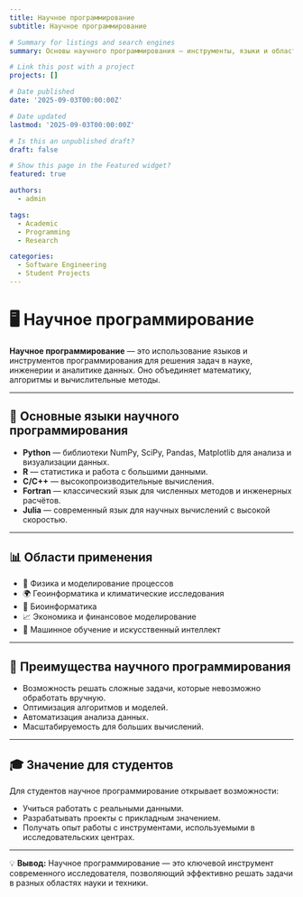 ```yaml
---
title: Научное программирование
subtitle: Научное программирование

# Summary for listings and search engines
summary: Основы научного программирования — инструменты, языки и области применения.

# Link this post with a project
projects: []

# Date published
date: '2025-09-03T00:00:00Z'

# Date updated
lastmod: '2025-09-03T00:00:00Z'

# Is this an unpublished draft?
draft: false

# Show this page in the Featured widget?
featured: true

authors:
  - admin

tags:
  - Academic
  - Programming
  - Research

categories:
  - Software Engineering
  - Student Projects
---
```


# 🖥️ Научное программирование  

**Научное программирование** — это использование языков и инструментов программирования для решения задач в науке, инженерии и аналитике данных. Оно объединяет математику, алгоритмы и вычислительные методы.  

---

## 🔧 Основные языки научного программирования  

- **Python** — библиотеки NumPy, SciPy, Pandas, Matplotlib для анализа и визуализации данных.  
- **R** — статистика и работа с большими данными.  
- **C/C++** — высокопроизводительные вычисления.  
- **Fortran** — классический язык для численных методов и инженерных расчётов.  
- **Julia** — современный язык для научных вычислений с высокой скоростью.  

---

## 📊 Области применения  

- 🔬 Физика и моделирование процессов  
- 🌍 Геоинформатика и климатические исследования  
- 🧬 Биоинформатика  
- 📈 Экономика и финансовое моделирование  
- 🤖 Машинное обучение и искусственный интеллект  

---

## 🚀 Преимущества научного программирования  

- Возможность решать сложные задачи, которые невозможно обработать вручную.  
- Оптимизация алгоритмов и моделей.  
- Автоматизация анализа данных.  
- Масштабируемость для больших вычислений.  

---

## 🎓 Значение для студентов  

Для студентов научное программирование открывает возможности:  
- Учиться работать с реальными данными.  
- Разрабатывать проекты с прикладным значением.  
- Получать опыт работы с инструментами, используемыми в исследовательских центрах.  

---

💡 **Вывод:** Научное программирование — это ключевой инструмент современного исследователя, позволяющий эффективно решать задачи в разных областях науки и техники.  

